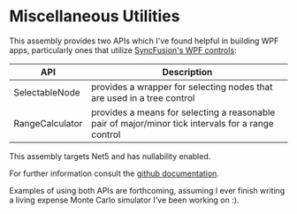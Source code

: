 # Miscellaneous Utilities

This assembly provides two APIs which I've found helpful in building WPF apps, particularly ones that utilize 
[SyncFusion's WPF controls](https://www.syncfusion.com/wpf-controls):

| API | Description |
|-----|-------------|
|SelectableNode|provides a wrapper for selecting nodes that are used in a tree control|
|RangeCalculator|provides a means for selecting a reasonable pair of major/minor tick intervals for a range control|

This assembly targets Net5 and has nullability enabled.

For further information consult the [github documentation](https://github.com/markolbert/ProgrammingUtilities).

Examples of using both APIs are forthcoming, assuming I ever finish writing a living expense Monte Carlo simulator I've been working on :).
